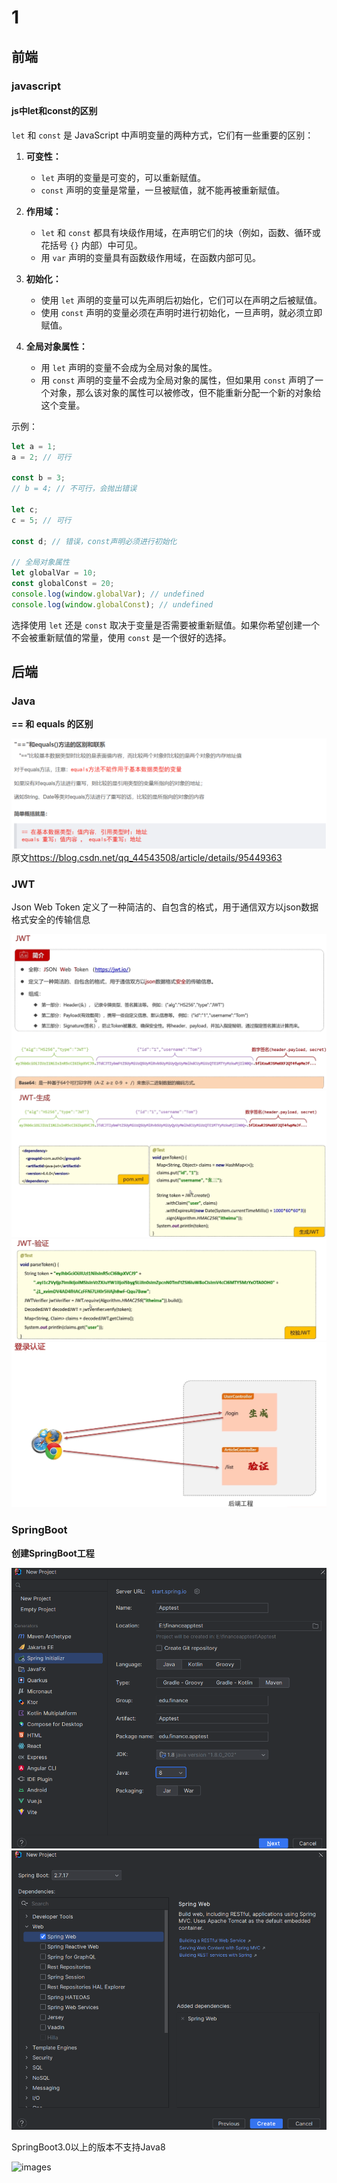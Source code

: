 # 1

## 前端

### javascript

#### js中let和const的区别

`let` 和 `const` 是 JavaScript 中声明变量的两种方式，它们有一些重要的区别：

1. **可变性：**
   - `let` 声明的变量是可变的，可以重新赋值。
   - `const` 声明的变量是常量，一旦被赋值，就不能再被重新赋值。

2. **作用域：**
   - `let` 和 `const` 都具有块级作用域，在声明它们的块（例如，函数、循环或花括号 `{}` 内部）中可见。
   - 用 `var` 声明的变量具有函数级作用域，在函数内部可见。

3. **初始化：**
   - 使用 `let` 声明的变量可以先声明后初始化，它们可以在声明之后被赋值。
   - 使用 `const` 声明的变量必须在声明时进行初始化，一旦声明，就必须立即赋值。

4. **全局对象属性：**
   - 用 `let` 声明的变量不会成为全局对象的属性。
   - 用 `const` 声明的变量不会成为全局对象的属性，但如果用 `const` 声明了一个对象，那么该对象的属性可以被修改，但不能重新分配一个新的对象给这个变量。

示例：

```javascript
let a = 1;
a = 2; // 可行

const b = 3;
// b = 4; // 不可行，会抛出错误

let c;
c = 5; // 可行

const d; // 错误，const声明必须进行初始化

// 全局对象属性
let globalVar = 10;
const globalConst = 20;
console.log(window.globalVar); // undefined
console.log(window.globalConst); // undefined
```

选择使用 `let` 还是 `const` 取决于变量是否需要被重新赋值。如果你希望创建一个不会被重新赋值的常量，使用 `const` 是一个很好的选择。

## 后端

### Java

**== 和 equals 的区别**

![images](./images/屏幕截图%202023-11-05%20132315.png)
原文<https://blog.csdn.net/qq_44543508/article/details/95449363>

### JWT

Json Web Token
定义了一种简洁的、自包含的格式，用于通信双方以json数据格式安全的传输信息

![images](./images/屏幕截图%202023-11-04%20134846.png)
![images](./images/屏幕截图%202023-11-04%20135120.png)
![images](./images/屏幕截图%202023-11-04%20140017.png)
![images](./images/屏幕截图%202023-11-04%20140619.png)

### SpringBoot

**创建SpringBoot工程**

![images](./images/屏幕截图%202023-10-28%20124950.png)
![images](./images/屏幕截图%202023-10-28%20124732.png)

SpringBoot3.0以上的版本不支持Java8

![images]()
